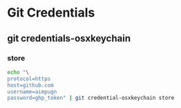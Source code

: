 # Git Credentials

## git credentials-osxkeychain

### store

```sh
echo "\
protocol=https
host=github.com
username=aimpugn
password=ghp_token" | git credential-osxkeychain store
```

